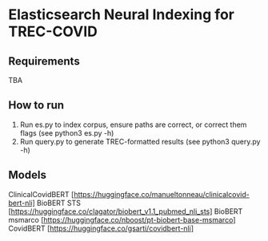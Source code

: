 # Elasticsearch Neural Indexing for TREC-COVID

## Requirements
TBA

## How to run
1. Run es.py to index corpus, ensure paths are correct, or correct them flags (see python3 es.py -h)
2. Run query.py to generate TREC-formatted results (see python3 query.py -h)

## Models
ClinicalCovidBERT [https://huggingface.co/manueltonneau/clinicalcovid-bert-nli]
BioBERT STS [https://huggingface.co/clagator/biobert_v1.1_pubmed_nli_sts]
BioBERT msmarco [https://huggingface.co/nboost/pt-biobert-base-msmarco]
CovidBERT [https://huggingface.co/gsarti/covidbert-nli]
